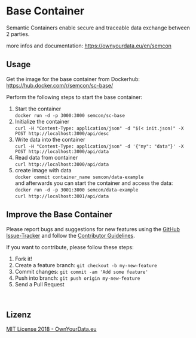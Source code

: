 # Base Container
Semantic Containers enable secure and traceable data exchange between 2 parties.

more infos and documentation: https://ownyourdata.eu/en/semcon

## Usage
Get the image for the base container from Dockerhub: https://hub.docker.com/r/semcon/sc-base/

Perform the following steps to start the base container:
1. Start the container  
   `docker run -d -p 3000:3000 semcon/sc-base`
2. Initialize the container  
   `curl -H "Content-Type: application/json" -d "$(< init.json)" -X POST http://localhost:3000/api/desc`
3. Write data into the container  
   `curl -H "Content-Type: application/json" -d '{"my": "data"}' -X POST http://localhost:3000/api/data`
4. Read data from container  
   `curl http://localhost:3000/api/data`
5. create image with data  
   `docker commit container_name semcon/data-example`  
   and afterwards you can start the container and access the data:  
   `docker run -d -p 3001:3000 semcon/data-example`  
   `curl http://localhost:3001/api/data`

## Improve the Base Container

Please report bugs and suggestions for new features using the [GitHub Issue-Tracker](https://github.com/sem-con/sc-base/issues) and follow the [Contributor Guidelines](https://github.com/twbs/ratchet/blob/master/CONTRIBUTING.md).

If you want to contribute, please follow these steps:

1. Fork it!
2. Create a feature branch: `git checkout -b my-new-feature`
3. Commit changes: `git commit -am 'Add some feature'`
4. Push into branch: `git push origin my-new-feature`
5. Send a Pull Request

&nbsp;    

## Lizenz

[MIT License 2018 - OwnYourData.eu](https://raw.githubusercontent.com/sem-con/sc-base/master/LICENSE)
